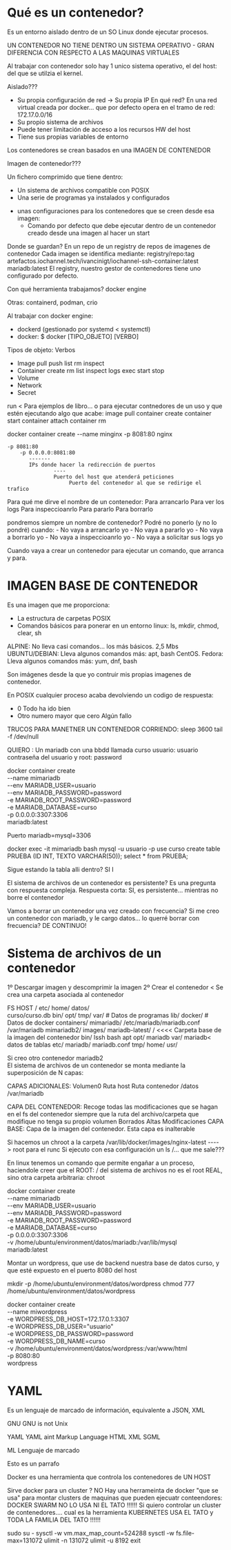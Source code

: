 # Qué es un contenedor?

Es un entorno aislado dentro de un SO Linux donde ejecutar procesos.

UN CONTENEDOR NO TIENE DENTRO UN SISTEMA OPERATIVO - GRAN DIFERENCIA CON RESPECTO A LAS MAQUINAS VIRTUALES

Al trabajar con contenedor solo hay 1 unico sistema operativo, el del host: del que se utilzia el kernel.

Aislado???
- Su propia configuración de red -> Su propia IP
        En qué red? En una red virtual creada por docker... que por defecto opera en el tramo de red: 172.17.0.0/16
- Su propio sistema de archivos
- Puede tener limitación de acceso a los recursos HW del host
- Tiene sus propias variables de entorno

Los contenedores se crean basados en una IMAGEN DE CONTENEDOR

Imagen de contenedor???

Un fichero comprimido que tiene dentro: 
- Un sistema de archivos compatible con POSIX
- Una serie de programas ya instalados y configurados

+ unas configuraciones para los contenedores que se creen desde esa imagen:
    + Comando por defecto que debe ejecutar dentro de un contenedor creado desde una imagen al hacer un start

Donde se guardan? En un repo de un registry de repos de imagenes de contenedor
Cada imagen se identifica mediante:
    registry/repo:tag
        artefactos.iochannel.tech/ivancinigt/iochannel-ssh-container:latest
        mariadb:latest
    El registry, nuestro gestor de contenedores tiene uno configurado por defecto.

Con qué herramienta trabajamos? docker engine

Otras: containerd, podman, crio

Al trabajar con docker engine:
- dockerd (gestionado por systemd < systemctl)
- docker:
    $ docker [TIPO_OBJETO] [VERBO] <args>

Tipos de objeto:    Verbos
- Image             pull    push    list    rm      inspect
- Container         create  rm      list    inspect logs    exec    start   stop
- Volume
- Network
- Secret

run < Para ejemplos de libro... o para ejecutar contnedores de un uso y que estén ejecutando algo que acabe:
    image pull
    container create
    container start
    container attach
    container rm

docker container create --name minginx -p 8081:80 nginx

    -p 8081:80
        -p 0.0.0.0:8081:80
           -------
           IPs donde hacer la redirección de puertos
                   ----
                   Puerto del host que atenderá peticiones
                        Puerto del contenedor al que se redirige el trafico

Para qué me dirve el nombre de un contenedor:
    Para arrancarlo
    Para ver los logs
    Para inspeccioanrlo
    Para pararlo
    Para borrarlo

pondremos siempre un nombre de contenedor?  Podré no ponerlo (y no lo pondré) cuando:
    - No vaya a arrancarlo yo
    - No vaya a pararlo yo
    - No vaya a borrarlo yo
    - No vaya a inspeccioanrlo yo
    - No vaya a solicitar sus logs yo

Cuando vaya a crear un contenedor para ejecutar un comando, que arranca y para.

# IMAGEN BASE DE CONTENEDOR

Es una imagen que me proporciona:
- La estructura de carpetas POSIX
- Comandos básicos para ponerar en un entorno linux: ls, mkdir, chmod, clear, sh

ALPINE: No lleva casi comandos... los más básicos. 2,5 Mbs
UBUNTU/DEBIAN: Lleva algunos comandos más: apt, bash
CentOS. Fedora: Lleva algunos comandos más: yum, dnf, bash

Son imágenes desde la que yo contruir mis propias imagenes de contenedor.


En POSIX cualquier proceso acaba devolviendo un codigo de respuesta:
- 0                             Todo ha ido bien
- Otro numero mayor que cero    Algún fallo

TRUCOS PARA MANETNER UN CONTENEDOR CORRIENDO:
    sleep 3600
    tail -f /dev/null

QUIERO :
Un mariadb
con una bbdd llamada curso
usuario: usuario
contraseña del usuario y root: password

docker container create \
    --name mimariadb \
    --env MARIADB_USER=usuario \
    --env MARIADB_PASSWORD=password \
    -e MARIADB_ROOT_PASSWORD=password \
    -e MARIADB_DATABASE=curso \
    -p 0.0.0.0:3307:3306 \
    mariadb:latest

Puerto mariadb=mysql=3306


docker exec -it mimariadb bash
    mysql -u usuario -p 
        use curso
        create table PRUEBA (ID INT, TEXTO VARCHAR(50));
        select * from PRUEBA;
        
Sigue estando la tabla alli dentro?
    SI I

El sistema de archivos de un contenedor es persistente?
    Es una pregunta con respuesta compleja.
    Respuesta corta: SI, es persistente... mientras no borre el contenedor
    
Vamos a borrar un contenedor una vez creado con frecuencia?
Si me creo un contenedor con mariadb, y le cargo datos... lo querré borrar con frecuencia?
DE CONTINUO!

# Sistema de archivos de un contenedor

1º Descargar imagen y descomprimir la imagen
2º Crear el contenedor < Se crea una carpeta asociada al contenedor





FS HOST
/
    etc/
    home/
    datos/      
        curso/curso.db
    bin/
    opt/
    tmp/
    var/        # Datos de programas
        lib/
            docker/     # Datos de docker
                    containers/
                            mimariadb/
                                            /etc/mariadb/mariadb.conf
                                            /var/mariadb
                            mimariadb2/
                    images/
                            mariadb-latest/   /               <<<< Carpeta base de la imagen del contenedor
                                            bin/
                                                lssh
                                                bash
                                                apt
                                            opt/
                                                mariadb
                                            var/
                                                mariadb< datos de tablas
                                            etc/
                                                mariadb/
                                                    mariadb.conf
                                            tmp/
                                            home/
                                            usr/
                                            
Si creo otro contenedor mariadb2                                            
El sistema de archivos de un contenedor se monta mediante la superposición de N capas:

CAPAS ADICIONALES:
    Volumen0    Ruta host   Ruta contenedor
                /datos      /var/mariadb

CAPA DEL CONTENEDOR:    Recoge todas las modificaciones que se hagan en el fs del contenedor
                        siempre que la ruta del archivo/carpeta que modifique no tenga su propio volumen
                            Borrados
                            Altas
                            Modificaciones
CAPA BASE:              Capa de la imagen del contenedor. Esta capa es inalterable
    





Si hacemos un chroot a la carpeta /var/lib/docker/images/nginx-latest ----> root para el runc
Si ejecuto con esa configuración un ls /... que me sale???



En linux tenemos un comando que permite engañar a un proceso, haciendole creer que el ROOT: /
    del sistema de archivos no es el root REAL, sino otra carpeta arbitraria:                   chroot
    

docker container create \
    --name mimariadb \
    --env MARIADB_USER=usuario \
    --env MARIADB_PASSWORD=password \
    -e MARIADB_ROOT_PASSWORD=password \
    -e MARIADB_DATABASE=curso \
    -p 0.0.0.0:3307:3306 \
    -v /home/ubuntu/environment/datos/mariadb:/var/lib/mysql \
    mariadb:latest

Montar un wordpress, que use de backend nuestra base de datos curso, y que esté expuesto en el puerto 8080 del host



mkdir -p /home/ubuntu/environment/datos/wordpress
chmod 777 /home/ubuntu/environment/datos/wordpress

docker container create \
    --name miwordpress \
    -e WORDPRESS_DB_HOST=172.17.0.1:3307 \
    -e WORDPRESS_DB_USER="usuario" \
    -e WORDPRESS_DB_PASSWORD=password \
    -e WORDPRESS_DB_NAME=curso \
    -v /home/ubuntu/environment/datos/wordpress:/var/www/html \
    -p 8080:80 \
    wordpress

# YAML

Es un lenguaje de marcado de información, equivalente a JSON, XML

GNU                 GNU is not Unix

YAML                YAML aint Markup Language
HTML
 XML
SGML

ML Lenguaje de marcado
<p>Esto es un parrafo</p>

Docker es una herramienta que controla los contenedores de UN HOST

Sirve docker para un cluster ? NO
Hay una herrameinta de docker "que se usa" para montar clusters de maquinas
que pueden ejecuatr conteendores: DOCKER SWARM
    NO LO USA NI EL TATO !!!!!!
Si quiero controlar un cluster de contenedores.... cual es la herramienta KUBERNETES
    USA EL TATO y TODA LA FAMILIA DEL TATO !!!!!!


sudo su -
sysctl -w vm.max_map_count=524288
sysctl -w fs.file-max=131072
ulimit -n 131072
ulimit -u 8192
exit
